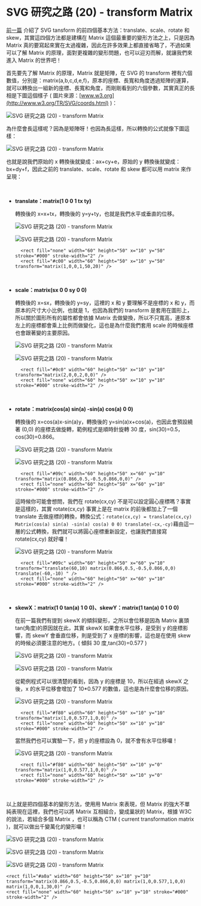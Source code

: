 # SVG 研究之路 (20) - transform Matrix  

[前一篇](http://www.oxxostudio.tw/articles/201409/svg-19-transform.html) 介紹了 SVG tansform 的前四個基本方法：translate、scale、rotate 和 skew，其實這四個方法都是建構在 Matrix 這個最重要的變形方法之上，只是因為 Matrix 真的要寫起來實在太過複雜，因此在許多效果上都直接省略了，不過如果可以了解 Matrix 的原理，面對更複雜的變形問題，也可以迎刃而解，就讓我們來進入 Matrix 的世界吧！

首先要先了解 Matrix 的原理，Matrix 就是矩陣，在 SVG 的 transform 裡有六個數值，分別是：matrix(a,b,c,d,e,f)，原本的座標、長寬和角度透過矩陣的運算，就可以轉換出一組新的座標、長寬和角度，而剛剛看到的六個參數，其實真正的長相是下圖這個樣子 ( 圖片來源：[www.w3.org](http://www.w3.org/TR/SVG/coords.html) )：

![SVG 研究之路 (20) - transform Matrix](/img/articles/201409/20140920_2_02.png)

為什麼會長這樣呢？因為是矩陣呀！也因為長這樣，所以轉換的公式就像下圖這樣：

![SVG 研究之路 (20) - transform Matrix](/img/articles/201409/20140920_2_03.png)


也就是說我們原始的 x 轉換後就變成：ax+cy+e，原始的 y 轉換後就變成： bx+dy+f，因此之前的 translate、scale、rotate 和 skew 都可以用 matrix 來作呈現：

<br/>

- **translate：matrix(1 0 0 1 tx ty)**

	轉換後的 x=x+tx，轉換後的 y=y+ty，也就是我們水平或垂直的位移。

	![SVG 研究之路 (20) - transform Matrix](/img/articles/201409/20140920_2_04.png)

	![SVG 研究之路 (20) - transform Matrix](/img/articles/201409/20140920_2_041.png)

		<rect fill="none" width="60" height="50" x="10" y="50" stroke="#000" stroke-width="2" />
		<rect fill="#c00" width="60" height="50" x="10" y="50" transform="matrix(1,0,0,1,50,20)" />

<br/>

- **scale：matrix(sx 0 0 sy 0 0)**

	轉換後的 x=sx，轉換後的 y=sy，這裡的 x 和 y 要理解不是座標的 x 和 y，而原本的尺寸大小比例，也就是 1，也因為我們的 transform 是套用在圖形上，所以關於圖形所有的屬性都會依據 Matrix 去做變換，所以不只寬高，連原本左上的座標都會乘上比例而做變化，這也是為什麼我們套用 scale 的時候座標也會跟著變的主要原因。

	![SVG 研究之路 (20) - transform Matrix](/img/articles/201409/20140920_2_05.png)

	![SVG 研究之路 (20) - transform Matrix](/img/articles/201409/20140920_2_051.png)

		<rect fill="#0c0" width="60" height="50" x="10" y="10" transform="matrix(2,0,0,2,0,0)" />
		<rect fill="none" width="60" height="50" x="10" y="10" stroke="#000" stroke-width="2" />

<br/>

- **rotate：matrix(cos(a) sin(a) -sin(a) cos(a) 0 0)**

	轉換後的 x=cos(a)x-sin(a)y，轉換後的 y=sin(a)x+cos(a)，也因此會預設繞著 (0,0) 的座標去做旋轉，範例程式是順時針旋轉 30 度，sin(30)=0.5，cos(30)=0.866。

	![SVG 研究之路 (20) - transform Matrix](/img/articles/201409/20140920_2_06.png)

	![SVG 研究之路 (20) - transform Matrix](/img/articles/201409/20140920_2_061.png)

		<rect fill="#09c" width="60" height="50" x="60" y="10" transform="matrix(0.866,0.5,-0.5,0.866,0,0)" />
		<rect fill="none" width="60" height="50" x="60" y="10" stroke="#000" stroke-width="2" />

	這時候你可能會想問，我們在 rotate(cx,cy) 不是可以設定圓心座標嗎？事實是這樣的，其實 rotate(cx,cy) 事實上是在 matrix 的前後都加上了一個 translate 去做座標的轉換，轉換公式：`rotate(cx,cy) = translate(cx,cy) Matrix(cos(a) sin(a) -sin(a) cos(a) 0 0) translate(-cx,-cy)`藉由這一層的公式轉換，我們就可以將圓心座標重新設定，也讓我們直接寫 rotate(cx,cy) 就好囉！

	![SVG 研究之路 (20) - transform Matrix](/img/articles/201409/20140920_2_062.png)

		<rect fill="#09c" width="60" height="50" x="60" y="10" transform="translate(60,10) matrix(0.866,0.5,-0.5,0.866,0,0) translate(-60,-10) " />
		<rect fill="none" width="60" height="50" x="60" y="10" stroke="#000" stroke-width="2" />

<br/>

- **skewX：matrix(1 0 tan(a) 1 0 0)、skewY：matrix(1 tan(a) 0 1 0 0)**

	在前一篇我們有提到 skewX 的傾斜變形，之所以會位移是因為 Matrix 裏頭 tan(角度)的原因就在此，其實 skewX 如果會水平位移，是受到 y 的座標影響，而 skewY 會垂直位移，則是受到了 x 座標的影響，這也是在使用 skew 的時候必須要注意的地方。( 傾斜 30 度,tan(30)=0.577 )

	![SVG 研究之路 (20) - transform Matrix](/img/articles/201409/20140920_2_07.png)

	![SVG 研究之路 (20) - transform Matrix](/img/articles/201409/20140920_2_08.png)

	從範例程式可以很清楚的看到，因為 y 的座標是 10，所以在經過 skewX 之後，x 的水平位移會增加了 10*0.577 的數值，這也是為什麼會位移的原因。

	![SVG 研究之路 (20) - transform Matrix](/img/articles/201409/20140920_2_071.png)

		<rect fill="#f80" width="60" height="50" x="10" y="10" transform="matrix(1,0,0.577,1,0,0)" />
		<rect fill="none" width="60" height="50" x="10" y="10" stroke="#000" stroke-width="2" />

	當然我們也可以實驗一下，把 y 的座標設為 0，就不會有水平位移囉！

	![SVG 研究之路 (20) - transform Matrix](/img/articles/201409/20140920_2_072.png)

		<rect fill="#f80" width="60" height="50" x="10" y="0" transform="matrix(1,0,0.577,1,0,0)" />
		<rect fill="none" width="60" height="50" x="10" y="0" stroke="#000" stroke-width="2" />

<br/>

以上就是把四個基本的變形方法，使用用 Matrix 來表現，但 Matrix 的強大不單純表現在這裡，我們也可以將 Matrix 互相組合，變成巢狀的 Matrix，根據 W3C 的說法，若組合多個 Matrix ，也可以稱為 CTM ( current transformation matrix )，就可以做出千變萬化的變形囉！

![SVG 研究之路 (20) - transform Matrix](/img/articles/201409/20140920_2_09.png)

![SVG 研究之路 (20) - transform Matrix](/img/articles/201409/20140920_2_10.png)

![SVG 研究之路 (20) - transform Matrix](/img/articles/201409/20140920_2_11.png)

	<rect fill="#a0a" width="60" height="50" x="10" y="10" transform="matrix(0.866,0.5,-0.5,0.866,0,0) matrix(1,0,0.577,1,0,0) matrix(1,0,0,1,30,0)" />
	<rect fill="none" width="60" height="50" x="10" y="10" stroke="#000" stroke-width="2" />

<br>




